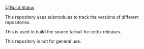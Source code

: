 [![Build Status](https://dev.azure.com/cctbx-release/cctbx/_apis/build/status/source_tarball?branchName=master)](https://dev.azure.com/cctbx-release/cctbx/_build/latest?definitionId=1&branchName=master)

This repository uses submodules to track the versions of different repositories.

This is used to build the source tarball for cctbx releases.

This repository is not for general use.
